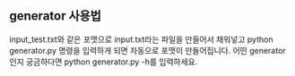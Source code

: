 ## generator 사용법
input_test.txt와 같은 포맷으로 input.txt라는 파일을 만들어서 채워넣고 python generator.py 명령을 입력하게 되면 자동으로 포맷이 만들어집니다.
어떤 generator인지 궁금하다면 python generator.py -h를 입력하세요.


